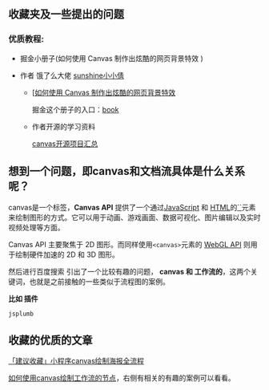 

## 收藏夹及一些提出的问题

### 优质教程:

* 掘金小册子(如何使用 Canvas 制作出炫酷的网页背景特效 )

* 作者 饿了么大佬 [sunshine小小倩](https://juejin.cn/user/1538971967685032)

  

  * [[如何使用 Canvas 制作出炫酷的网页背景特效](https://juejin.cn/book/6844723714655780871/section) 

    掘金这个册子的入口：[book](https://juejin.cn/book/6844723714655780871)

    

  * 作者开源的学习资料

    [canvas开源项目汇总](https://github.com/sunshine940326/canvas)



## 想到一个问题，即**canvas和文档流具体是什么关系呢？**

canvas是一个标签，**Canvas API** 提供了一个通过[JavaScript](https://developer.mozilla.org/zh-CN/docs/Web/JavaScript) 和 [HTML](https://developer.mozilla.org/zh-CN/docs/Web/HTML)的[``](https://developer.mozilla.org/zh-CN/docs/Web/HTML/Element/canvas)元素来绘制图形的方式。它可以用于动画、游戏画面、数据可视化、图片编辑以及实时视频处理等方面。 

Canvas API 主要聚焦于 2D 图形。而同样使用`<canvas>`元素的 [WebGL API](https://developer.mozilla.org/zh-CN/docs/Web/API/WebGL_API) 则用于绘制硬件加速的 2D 和 3D 图形。 



然后进行百度搜索 引出了一个比较有趣的问题，
**canvas 和 工作流的**，这两个关键词，也就是之前接触的一些类似于流程图的案例。



**比如 插件** 

`jsplumb`



## 收藏的优质的文章

[「建议收藏」小程序canvas绘制海报全流程](https://juejin.cn/post/6930404573043490830)

[如何使用canvas绘制工作流的节点](https://www.yisu.com/zixun/285507.html)，右侧有相关的有趣的案例可以看看。

